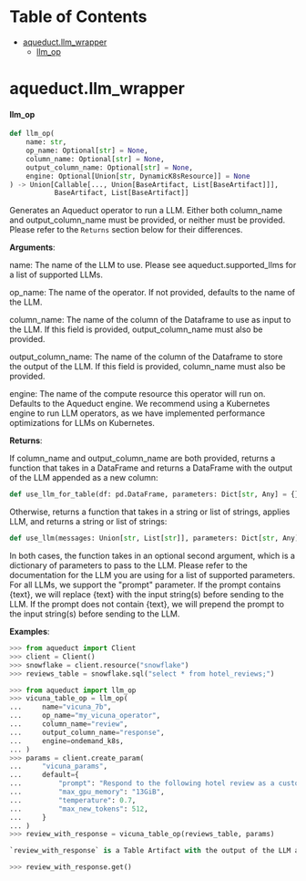 # Table of Contents

* [aqueduct.llm\_wrapper](#aqueduct.llm_wrapper)
  * [llm\_op](#aqueduct.llm_wrapper.llm_op)

<a id="aqueduct.llm_wrapper"></a>

# aqueduct.llm\_wrapper

<a id="aqueduct.llm_wrapper.llm_op"></a>

#### llm\_op

```python
def llm_op(
    name: str,
    op_name: Optional[str] = None,
    column_name: Optional[str] = None,
    output_column_name: Optional[str] = None,
    engine: Optional[Union[str, DynamicK8sResource]] = None
) -> Union[Callable[..., Union[BaseArtifact, List[BaseArtifact]]],
           BaseArtifact, List[BaseArtifact]]
```

Generates an Aqueduct operator to run a LLM. Either both column_name and output_column_name must be provided,
or neither must be provided. Please refer to the `Returns` section below for their differences.

**Arguments**:

  name:
  The name of the LLM to use. Please see aqueduct.supported_llms for a list of supported LLMs.
  
  op_name:
  The name of the operator. If not provided, defaults to the name of the LLM.
  
  column_name:
  The name of the column of the Dataframe to use as input to the LLM. If this field is provided,
  output_column_name must also be provided.
  
  output_column_name:
  The name of the column of the Dataframe to store the output of the LLM. If this field is provided,
  column_name must also be provided.
  
  engine:
  The name of the compute resource this operator will run on. Defaults to the Aqueduct engine.
  We recommend using a Kubernetes engine to run LLM operators, as we have implemented performance
  optimizations for LLMs on Kubernetes.
  

**Returns**:

  If column_name and output_column_name are both provided, returns a function that takes in a
  DataFrame and returns a DataFrame with the output of the LLM appended as a new column:
  
  ```python
  def use_llm_for_table(df: pd.DataFrame, parameters: Dict[str, Any] = {}) -> pd.DataFrame:
  ```
  
  Otherwise, returns a function that takes in a string or list of strings, applies LLM, and
  returns a string or list of strings:
  
  ```python
  def use_llm(messages: Union[str, List[str]], parameters: Dict[str, Any] = {}) -> Union[str, List[str]]:
  ```
  
  In both cases, the function takes in an optional second argument, which is a dictionary of
  parameters to pass to the LLM. Please refer to the documentation for the LLM you are using
  for a list of supported parameters. For all LLMs, we support the "prompt" parameter. If the
  prompt contains {text}, we will replace {text} with the input string(s) before sending to
  the LLM. If the prompt does not contain {text}, we will prepend the prompt to the input
  string(s) before sending to the LLM.
  

**Examples**:

  ```python
  >>> from aqueduct import Client
  >>> client = Client()
  >>> snowflake = client.resource("snowflake")
  >>> reviews_table = snowflake.sql("select * from hotel_reviews;")
  
  >>> from aqueduct import llm_op
  >>> vicuna_table_op = llm_op(
  ...     name="vicuna_7b",
  ...     op_name="my_vicuna_operator",
  ...     column_name="review",
  ...     output_column_name="response",
  ...     engine=ondemand_k8s,
  ... )
  >>> params = client.create_param(
  ...     "vicuna_params",
  ...     default={
  ...         "prompt": "Respond to the following hotel review as a customer service agent: {text} ",
  ...         "max_gpu_memory": "13GiB",
  ...         "temperature": 0.7,
  ...         "max_new_tokens": 512,
  ...     }
  ... )
  >>> review_with_response = vicuna_table_op(reviews_table, params)
  
  `review_with_response` is a Table Artifact with the output of the LLM appended as a new column.
  
  >>> review_with_response.get()
  ```

